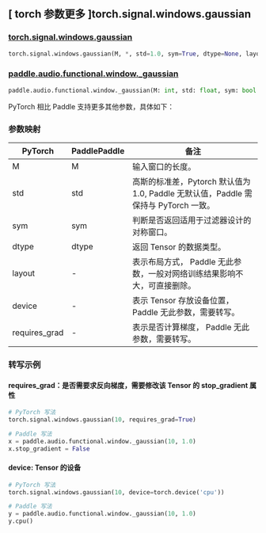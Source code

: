 ## [ torch 参数更多 ]torch.signal.windows.gaussian
### [torch.signal.windows.gaussian](https://pytorch.org/docs/stable/generated/torch.signal.windows.gaussian.html)

```python
torch.signal.windows.gaussian(M, *, std=1.0, sym=True, dtype=None, layout=torch.strided, device=None, requires_grad=False)
```

### [paddle.audio.functional.window._gaussian]()

```python
paddle.audio.functional.window._gaussian(M: int, std: float, sym: bool = True, dtype: str = 'float64')
```

PyTorch 相比 Paddle 支持更多其他参数，具体如下：
### 参数映射

| PyTorch       | PaddlePaddle | 备注                                                   |
| ------------- | ------------ | ------------------------------------------------------ |
| M  | M            | 输入窗口的长度。 |
| std  | std            | 高斯的标准差，Pytorch 默认值为 1.0, Paddle 无默认值，Paddle 需保持与 PyTorch 一致。 |
| sym        | sym       | 判断是否返回适用于过滤器设计的对称窗口。  |
| dtype        | dtype | 返回 Tensor 的数据类型。 |
| layout | -| 表示布局方式， Paddle 无此参数，一般对网络训练结果影响不大，可直接删除。 |
| device | - | 表示 Tensor 存放设备位置，Paddle 无此参数，需要转写。 |
| requires_grad | - | 表示是否计算梯度， Paddle 无此参数，需要转写。 |

### 转写示例

#### requires_grad：是否需要求反向梯度，需要修改该 Tensor 的 stop_gradient 属性
```python
# PyTorch 写法
torch.signal.windows.gaussian(10, requires_grad=True)

# Paddle 写法
x = paddle.audio.functional.window._gaussian(10, 1.0)
x.stop_gradient = False
```

#### device: Tensor 的设备
```python
# PyTorch 写法
torch.signal.windows.gaussian(10, device=torch.device('cpu'))

# Paddle 写法
y = paddle.audio.functional.window._gaussian(10, 1.0)
y.cpu()
```
